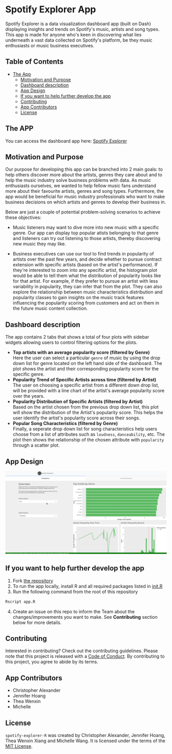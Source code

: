 # Spotify Explorer App

Spotify Explorer is a data visualization dashboard app (built on Dash) displaying insights and trends on Spotify's music, artists and song types. This app is made for anyone who's keen in discovering what lies underneath a vast data collected on Spotify's platform, be they music enthusiasts or music business executives.

## Table of Contents

- [The App](#the-app)
  - [Motivation and Purpose](#motivation-and-purpose)
  - [Dashboard description](#dashboard-description)
  - [App Design](#app-design)
  - [If you want to help further develop the app](#if-you-want-to-help-further-develop-the-app)
  - [Contributing](#contributing)
  - [App Contributors](#app-contributors)
  - [License](#license)

## The APP

You can access the dashboard app here: [Spotify Explorer](https://spotify-explorer-r.herokuapp.com/)

## Motivation and Purpose

Our purpose for developing this app can be branched into 2 main goals: to help others discover more about the artists, genres they care about and to help the music industry solve business problems with data. As music enthusiasts ourselves, we wanted to help fellow music fans understand more about their favourite artists, genres and song types. Furthermore, the app would be beneficial for music industry professionals who want to make business decisions on which artists and genres to develop their business in.

Below are just a couple of potential problem-solving scenarios to achieve these objectives:

- Music listeners may want to dive more into new music with a specific genre. Our app can display top popular atists belonging to that genre and listeners can try out listening to those artists, thereby discovering new music they may like.

- Business executives can use our tool to find trends in popularity of artists over the past few years, and decide whether to pursue contract extension with specific artists (based on the artist's performance). If they're interested to zoom into any specific artist, the histogram plot would be able to tell them what the distribution of popularity looks like for that artist. For example, if they prefer to pursue an artist with less variability in popularity, they can infer that from the plot. They can also explore the relationship between music characteristics distribution and popularity classes to gain insights on the music track features influencing the popularity scoring from customers and act on them in the future music content collection.

## Dashboard description

The app contains 2 tabs that shows a total of four plots with sidebar widgets allowing users to control filtering
options for the plots.

- **Top artists with an average popularity score (filtered by Genre)** <br>
Here the user can select a particular `genre` of music by using the drop down list for genre located on the left hand side of the dashboard. The plot shows the artist and their corresponding popularity score for the specific genre.
- **Popularity Trend of Specific Artists across time (filtered by Artist)** <br>
The user on choosing a specific artist from a different down drop list, will be provided with a line chart of the artist's average popularity score over the years.
- **Popularity Distribution of Specific Artists (filtered by Artist)** <br>
Based on the artist chosen from the previous drop down list, this plot will show the distribution of the Artist's popularity score. This helps the user identify the artist's popularity score across their songs.
- **Popular Song Characteristics (filtered by Genre)** <br>
Finally, a seperate drop down list for song characteristics help users choose from a list of attributes such as `loudness`, `danceability`, etc. The plot then shows the relationship of the chosen attribute with `popularity` through a scatter plot.

## App Design

<img width="919" src="./img/r-demo.gif">

## If you want to help further develop the app

1. Fork [the repository](https://github.com/UBC-MDS/spotify-explorer-R/)
2. To run the app locally, install R and all required packages listed in [init.R](https://github.com/UBC-MDS/spotify-explorer-R/blob/main/init.R)
3. Run the following command from the root of this repository

```R
Rscript app.R
```

4. Create an issue on this repo to inform the Team about the changes/improvements you want to make. See **Contributing** section below for more details.

## Contributing

Interested in contributing? Check out the contributing guidelines. Please note that this project is released with a [Code of Conduct](https://github.com/UBC-MDS/spotify-explorer-R/blob/main/CODE_OF_CONDUCT.md). By contributing to this project, you agree to abide by its terms.

## App Contributors

- Christopher Alexander
- Jennifer Hoang
- Thea Wenxin
- Michelle

## License

`spotify-explorer-R` was created by Christopher Alexander, Jennifer Hoang, Thea Wenxin Xiang and Michelle Wang. It is licensed under the terms of the [MIT License](https://github.com/UBC-MDS/spotify-explorer-R/blob/main/LICENSE).
